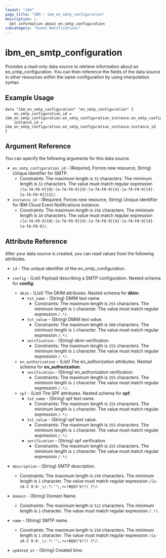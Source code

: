 ```yaml
---
layout: "ibm"
page_title: "IBM : ibm_en_smtp_configuration"
description: |-
  Get information about en_smtp_configuration
subcategory: "Event Notifications"
---
```


# ibm_en_smtp_configuration

Provides a read-only data source to retrieve information about an en_smtp_configuration. You can then reference the fields of the data source in other resources within the same configuration by using interpolation syntax.

## Example Usage

```hcl
data "ibm_en_smtp_configuration" "en_smtp_configuration" {
	en_smtp_configuration_id = ibm_en_smtp_configuration.en_smtp_configuration_instance.en_smtp_configuration_id
	instance_id = ibm_en_smtp_configuration.en_smtp_configuration_instance.instance_id
}
```

## Argument Reference

You can specify the following arguments for this data source.

* `en_smtp_configuration_id` - (Required, Forces new resource, String) Unique identifier for SMTP.
  * Constraints: The maximum length is `32` characters. The minimum length is `32` characters. The value must match regular expression `/[a-fA-F0-9]{8}-[a-fA-F0-9]{4}-[a-fA-F0-9]{4}-[a-fA-F0-9]{4}-[a-fA-F0-9]{12}/`.
* `instance_id` - (Required, Forces new resource, String) Unique identifier for IBM Cloud Event Notifications instance.
  * Constraints: The maximum length is `256` characters. The minimum length is `10` characters. The value must match regular expression `/[a-fA-F0-9]{8}-[a-fA-F0-9]{4}-[a-fA-F0-9]{4}-[a-fA-F0-9]{4}-[a-fA-F0-9]/`.

## Attribute Reference

After your data source is created, you can read values from the following attributes.

* `id` - The unique identifier of the en_smtp_configuration.
* `config` - (List) Payload describing a SMTP configuration.
Nested schema for **config**:
	* `dkim` - (List) The DKIM attributes.
	Nested schema for **dkim**:
		* `txt_name` - (String) DMIM text name.
		  * Constraints: The maximum length is `255` characters. The minimum length is `1` character. The value must match regular expression `/.*/`.
		* `txt_value` - (String) DMIM text value.
		  * Constraints: The maximum length is `500` characters. The minimum length is `1` character. The value must match regular expression `/.*/`.
		* `verification` - (String) dkim verification.
		  * Constraints: The maximum length is `255` characters. The minimum length is `1` character. The value must match regular expression `/.*/`.
	* `en_authorization` - (List) The en_authorization attributes.
	Nested schema for **en_authorization**:
		* `verification` - (String) en_authorization verification.
		  * Constraints: The maximum length is `255` characters. The minimum length is `1` character. The value must match regular expression `/.*/`.
	* `spf` - (List) The SPF attributes.
	Nested schema for **spf**:
		* `txt_name` - (String) spf text name.
		  * Constraints: The maximum length is `255` characters. The minimum length is `1` character. The value must match regular expression `/.*/`.
		* `txt_value` - (String) spf text value.
		  * Constraints: The maximum length is `255` characters. The minimum length is `1` character. The value must match regular expression `/.*/`.
		* `verification` - (String) spf verification.
		  * Constraints: The maximum length is `255` characters. The minimum length is `1` character. The value must match regular expression `/.*/`.

* `description` - (String) SMTP description.
  * Constraints: The maximum length is `250` characters. The minimum length is `1` character. The value must match regular expression `/[a-zA-Z 0-9-_\/.?:'";,+=!#@$%^&*() ]*/`.

* `domain` - (String) Domain Name.
  * Constraints: The maximum length is `512` characters. The minimum length is `1` character. The value must match regular expression `/.*/`.

* `name` - (String) SMTP name.
  * Constraints: The maximum length is `250` characters. The minimum length is `1` character. The value must match regular expression `/[a-zA-Z 0-9-_\/.?:'";,+=!#@$%^&*() ]*/`.

* `updated_at` - (String) Created time.

